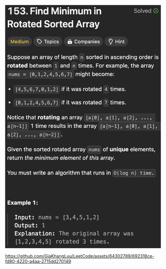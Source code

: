<img width="565" alt="topic" src="topic_find_min_in_rotated_sorted_arr.png">

https://github.com/GiaKhangLuu/LeetCode/assets/64302789/692318ce-fd80-4220-a4aa-2715dd270149

